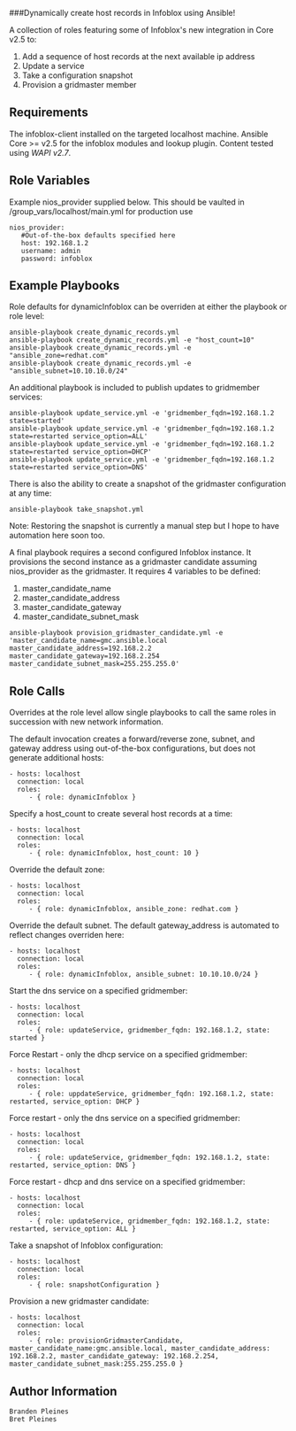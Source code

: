 ###Dynamically create host records in Infoblox using Ansible!

A collection of roles featuring some of Infoblox's new integration in Core v2.5 to: 
1. Add a sequence of host records at the next available ip address 
2. Update a service
3. Take a configuration snapshot
4. Provision a gridmaster member

Requirements
------------

The infoblox-client installed on the targeted localhost machine. Ansible Core >= v2.5 for the infoblox modules and lookup plugin. Content tested using *WAPI v2.7*.

Role Variables
--------------
Example nios_provider supplied below. This should be vaulted in /group_vars/localhost/main.yml for production use

```
nios_provider:
   #Out-of-the-box defaults specified here
   host: 192.168.1.2
   username: admin
   password: infoblox
```

Example Playbooks
-----------------
Role defaults for dynamicInfoblox can be overriden at either the playbook or role level:

```
ansible-playbook create_dynamic_records.yml
ansible-playbook create_dynamic_records.yml -e "host_count=10"
ansible-playbook create_dynamic_records.yml -e "ansible_zone=redhat.com"
ansible-playbook create_dynamic_records.yml -e "ansible_subnet=10.10.10.0/24"
```

An additional playbook is included to publish updates to gridmember services:
```
ansible-playbook update_service.yml -e 'gridmember_fqdn=192.168.1.2 state=started'
ansible-playbook update_service.yml -e 'gridmember_fqdn=192.168.1.2 state=restarted service_option=ALL'
ansible-playbook update_service.yml -e 'gridmember_fqdn=192.168.1.2 state=restarted service_option=DHCP'
ansible-playbook update_service.yml -e 'gridmember_fqdn=192.168.1.2 state=restarted service_option=DNS'
```

There is also the ability to create a snapshot of the gridmaster configuration at any time:
```
ansible-playbook take_snapshot.yml
```

Note: Restoring the snapshot is currently a manual step but I hope to have automation here soon too.

A final playbook requires a second configured Infoblox instance. It provisions the second instance as a gridmaster candidate assuming nios_provider as the gridmaster. It requires 4 variables to be defined: 
1. master_candidate_name
2. master_candidate_address
3. master_candidate_gateway
4. master_candidate_subnet_mask
```
ansible-playbook provision_gridmaster_candidate.yml -e 'master_candidate_name=gmc.ansible.local master_candidate_address=192.168.2.2 master_candidate_gateway=192.168.2.254 master_candidate_subnet_mask=255.255.255.0'
```

Role Calls
-----------------
Overrides at the role level allow single playbooks to call the same roles in succession with new network information.

The default invocation creates a forward/reverse zone, subnet, and gateway address using out-of-the-box configurations, but does not generate additional hosts:

    - hosts: localhost
      connection: local
      roles:
         - { role: dynamicInfoblox }

Specify a host_count to create several host records at a time:

    - hosts: localhost
      connection: local
      roles:
         - { role: dynamicInfoblox, host_count: 10 }

Override the default zone:

    - hosts: localhost
      connection: local
      roles:
         - { role: dynamicInfoblox, ansible_zone: redhat.com }

Override the default subnet. The default gateway_address is automated to reflect changes overriden here:

    - hosts: localhost
      connection: local
      roles:
         - { role: dynamicInfoblox, ansible_subnet: 10.10.10.0/24 }

Start the dns service on a specified gridmember:

    - hosts: localhost
      connection: local
      roles:
         - { role: updateService, gridmember_fqdn: 192.168.1.2, state: started }

Force Restart - only the dhcp service on a specified gridmember:

    - hosts: localhost
      connection: local
      roles:
         - { role: uppdateService, gridmember_fqdn: 192.168.1.2, state: restarted, service_option: DHCP }

Force restart - only the dns service on a specified gridmember:

    - hosts: localhost
      connection: local
      roles:
         - { role: updateService, gridmember_fqdn: 192.168.1.2, state: restarted, service_option: DNS }

Force restart - dhcp and dns service on a specified gridmember:

    - hosts: localhost
      connection: local
      roles:
         - { role: updateService, gridmember_fqdn: 192.168.1.2, state: restarted, service_option: ALL }

Take a snapshot of Infoblox configuration:

    - hosts: localhost
      connection: local
      roles:
         - { role: snapshotConfiguration }

Provision a new gridmaster candidate:

    - hosts: localhost
      connection: local
      roles:
         - { role: provisionGridmasterCandidate, master_candidate_name:gmc.ansible.local, master_candidate_address: 192.168.2.2, master_candidate_gateway: 192.168.2.254, master_candidate_subnet_mask:255.255.255.0 }


Author Information
------------------
```
Branden Pleines
Bret Pleines
```
